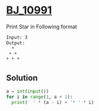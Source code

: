# [BJ_10991](https://acmicpc.net/problem/10991)

Print Star in Following format

```txt
Input: 3
Output:
  *
 * *
* * *
```

## Solution

```py
a = int(input())
for i in range(1, a + 1):
  print(' ' * (a - i) + '* ' * i)
```
